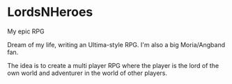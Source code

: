 # LordsNHeroes
My epic RPG

Dream of my life, writing an Ultima-style RPG. I'm also a big Moria/Angband fan.

The idea is to create a multi player RPG where the player is the lord of the own world and adventurer in the world of other players.
